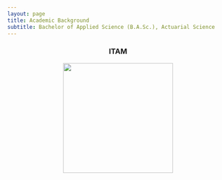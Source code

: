 ```yaml
---
layout: page
title: Academic Background
subtitle: Bachelor of Applied Science (B.A.Sc.), Actuarial Science
---
```


<center>
<h3>ITAM</h3>
<img src="https://upload.wikimedia.org/wikipedia/commons/d/d9/Logo_del_ITAM.svg" 
width = "250" height ="250"/>
</center>



